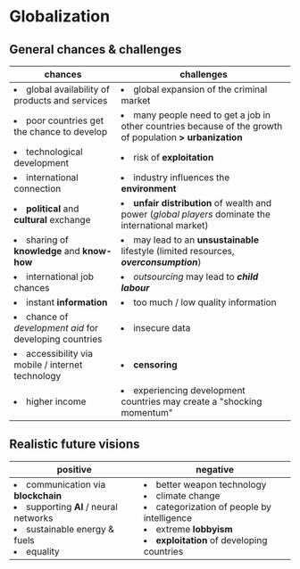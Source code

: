 # Globalization

## General chances & challenges

| chances | challenges |
| --- | --- |
| <li>global availability of products and services</li> | <li>global expansion of the criminal market</li> |
| <li>poor countries get the chance to develop</li> | <li>many people need to get a job in other countries because of the growth of population **> urbanization**</li> |
| <li>technological development</li> | <li>risk of **exploitation**</li> |
| <li>international connection</li> | <li>industry influences the **environment**</li> |
| <li>**political** and **cultural** exchange</li> | <li>**unfair distribution** of wealth and power (*global players* dominate the international market)</li> |
| <li>sharing of **knowledge** and **know-how**</li> | <li>may lead to an **unsustainable** lifestyle (limited resources, ***overconsumption***)</li> |
| <li>international job chances</li> | <li>*outsourcing* may lead to ***child labour***</li> |
| <li>instant **information**</li> | <li>too much / low quality information</li> |
| <li>chance of *development aid* for developing countries</li> | <li>insecure data</li> |
| <li>accessibility via mobile / internet technology</li> | <li>**censoring**</li> |
| <li>higher income</li> | <li>experiencing development countries may create a "shocking momentum"</li> |

## Realistic future visions

| positive | negative |
| --- | --- |
| <li>communication via **blockchain**</li><li>supporting **AI** / neural networks</li><li>sustainable energy & fuels</li><li>equality</li> | <li>better weapon technology</li><li>climate change</li><li>categorization of people by intelligence</li><li>extreme **lobbyism**</li><li>**exploitation** of developing countries</li> |

<!--stackedit_data:
eyJoaXN0b3J5IjpbMTAyNTk1NTg2MCwtMTEzNDg4NDQ0MSwxNz
E0MTM5Mzk3LDQ5Mzk0MDc2OCwtMTY1ODQ5NTg5MywxMzIxMDM1
MzE2LDE4MDM1NjcyNCwyMDc3NTk4MzI0XX0=
-->